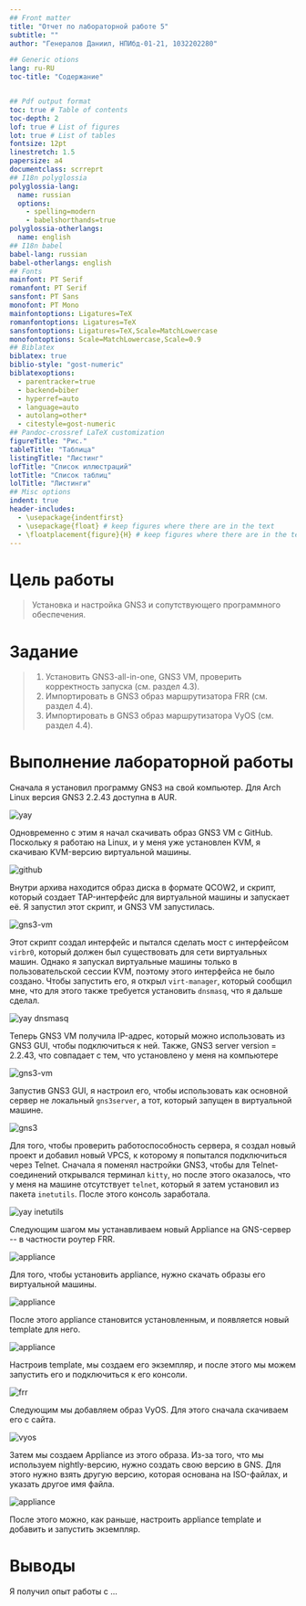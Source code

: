 ```yaml
---
## Front matter
title: "Отчет по лабораторной работе 5"
subtitle: ""
author: "Генералов Даниил, НПИбд-01-21, 1032202280"

## Generic otions
lang: ru-RU
toc-title: "Содержание"


## Pdf output format
toc: true # Table of contents
toc-depth: 2
lof: true # List of figures
lot: true # List of tables
fontsize: 12pt
linestretch: 1.5
papersize: a4
documentclass: scrreprt
## I18n polyglossia
polyglossia-lang:
  name: russian
  options:
	- spelling=modern
	- babelshorthands=true
polyglossia-otherlangs:
  name: english
## I18n babel
babel-lang: russian
babel-otherlangs: english
## Fonts
mainfont: PT Serif
romanfont: PT Serif
sansfont: PT Sans
monofont: PT Mono
mainfontoptions: Ligatures=TeX
romanfontoptions: Ligatures=TeX
sansfontoptions: Ligatures=TeX,Scale=MatchLowercase
monofontoptions: Scale=MatchLowercase,Scale=0.9
## Biblatex
biblatex: true
biblio-style: "gost-numeric"
biblatexoptions:
  - parentracker=true
  - backend=biber
  - hyperref=auto
  - language=auto
  - autolang=other*
  - citestyle=gost-numeric
## Pandoc-crossref LaTeX customization
figureTitle: "Рис."
tableTitle: "Таблица"
listingTitle: "Листинг"
lofTitle: "Список иллюстраций"
lotTitle: "Список таблиц"
lolTitle: "Листинги"
## Misc options
indent: true
header-includes:
  - \usepackage{indentfirst}
  - \usepackage{float} # keep figures where there are in the text
  - \floatplacement{figure}{H} # keep figures where there are in the text
---
```


# Цель работы

> Установка и настройка GNS3 и сопутствующего программного обеспечения.

# Задание

> 1. Установить GNS3-all-in-one, GNS3 VM, проверить корректность запуска (см. раздел 4.3).
> 2. Импортировать в GNS3 образ маршрутизатора FRR (см. раздел 4.4).
> 3. Импортировать в GNS3 образ маршрутизатора VyOS (см. раздел 4.4).


# Выполнение лабораторной работы

Сначала я установил программу GNS3 на свой компьютер.
Для Arch Linux версия GNS3 2.2.43 доступна в AUR.

![yay](./1.png)

Одновременно с этим я начал скачивать образ GNS3 VM с GitHub.
Поскольку я работаю на Linux, и у меня уже установлен KVM,
я скачиваю KVM-версию виртуальной машины.

![github](./2.png)

Внутри архива находится образ диска в формате QCOW2,
и скрипт, который создает TAP-интерфейс для виртуальной машины и запускает её.
Я запустил этот скрипт, и GNS3 VM запустилась.

![gns3-vm](./3.png)

Этот скрипт создал интерфейс и пытался сделать мост с интерфейсом `virbr0`, который должен был существовать для сети виртуальных машин.
Однако я запускал виртуальные машины только в пользовательской сессии KVM, поэтому этого интерфейса не было создано.
Чтобы запустить его, я открыл `virt-manager`, который сообщил мне, что для этого также требуется установить `dnsmasq`, что я дальше сделал.

![yay dnsmasq](./4.png)

Теперь GNS3 VM получила IP-адрес, который можно использовать из GNS3 GUI, чтобы подключиться к ней.
Также, GNS3 server version = 2.2.43, что совпадает с тем, что установлено у меня на компьютере

![gns3-vm](./5.png)

Запустив GNS3 GUI, я настроил его, чтобы использовать как основной сервер не локальный `gns3server`, а тот, который запущен в виртуальной машине.

![gns3](./6.png)

Для того, чтобы проверить работоспособность сервера,
я создал новый проект и добавил новый VPCS,
к которому я попытался подключиться через Telnet.
Сначала я поменял настройки GNS3, чтобы для Telnet-соединений открывался терминал `kitty`,
но после этого оказалось, что у меня на машине отсутствует `telnet`, который я затем установил из пакета `inetutils`. После этого консоль заработала.

![yay inetutils](./7.png)

Следующим шагом мы устанавливаем новый Appliance на GNS-сервер -- в частности роутер FRR.

![appliance](./8.png)

Для того, чтобы установить appliance, нужно скачать образы его виртуальной машины.

![appliance](./9.png)

После этого appliance становится установленным, и появляется новый template для него.

![appliance](./10.png)

Настроив template, мы создаем его экземпляр,
и после этого мы можем запустить его и подключиться к его консоли.

![frr](./11.png)

Следующим мы добавляем образ VyOS. Для этого сначала скачиваем его с сайта.

![vyos](./12.png)

Затем мы создаем Appliance из этого образа.
Из-за того, что мы используем nightly-версию,
нужно создать свою версию в GNS.
Для этого нужно взять другую версию, которая основана на ISO-файлах,
и указать другое имя файла.

![appliance](./13.png)

После этого можно, как раньше, настроить appliance template и добавить и запустить экземпляр.





# Выводы

Я получил опыт работы с ...
